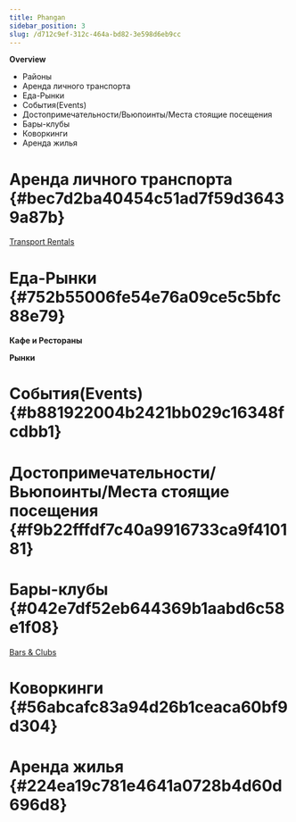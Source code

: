 ```yaml
---
title: Phangan
sidebar_position: 3
slug: /d712c9ef-312c-464a-bd82-3e598d6eb9cc
---
```




**Overview**

- Районы
- Аренда личного транспорта
- Еда-Рынки
- События(Events)
- Достопримечательности/Вьюпоинты/Места стоящие посещения
- Бары-клубы
- Коворкинги
- Аренда жилья

# Аренда личного транспорта {#bec7d2ba40454c51ad7f59d36439a87b}


[Transport Rentals](dd8cb49f-87d6-458e-a284-bd16a5d48c6b)


# Еда-Рынки {#752b55006fe54e76a09ce5c5bfc88e79}


**Кафе и Рестораны**


**Рынки**


# События(Events) {#b881922004b2421bb029c16348fcdbb1}


# Достопримечательности/Вьюпоинты/Места стоящие посещения {#f9b22fffdf7c40a9916733ca9f410181}


# Бары-клубы {#042e7df52eb644369b1aabd6c58e1f08}


[Bars & Clubs](a9cd70dc-fd41-4eae-80ff-a70f5ef5df92)


# Коворкинги {#56abcafc83a94d26b1ceaca60bf9d304}


# Аренда жилья {#224ea19c781e4641a0728b4d60d696d8}

